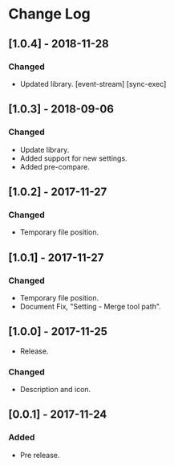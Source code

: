 # Change Log

## [1.0.4] - 2018-11-28
### Changed
- Updated library. [event-stream] [sync-exec]

## [1.0.3] - 2018-09-06
### Changed
- Update library.
- Added support for new settings.
- Added pre-compare.

## [1.0.2] - 2017-11-27
### Changed
- Temporary file position.

## [1.0.1] - 2017-11-27
### Changed
- Temporary file position.
- Document Fix, "Setting - Merge tool path".

## [1.0.0] - 2017-11-25
- Release.

### Changed
- Description and icon.

## [0.0.1] - 2017-11-24
### Added
- Pre release.

